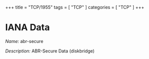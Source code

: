 +++
title = "TCP/1955"
tags = [ "TCP" ]
categories = [ "TCP" ]
+++

# IANA Data

_Name:_ abr-secure

_Description:_ ABR-Secure Data (diskbridge)

